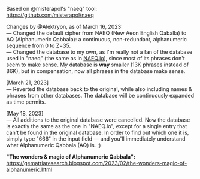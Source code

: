 Based on @misterapol's "naeq" tool:<br>
https://github.com/misterapol/naeq

Changes by @Alektryon, as of March 16, 2023:<br>
— Changed the default cipher from NAEQ (New Aeon English Qaballa) to AQ (Alphanumeric Qabbala): a continuous, non-redundant, alphanumeric sequence from 0 to Z=35.<br>
— Changed the database to my own, as I'm really not a fan of the database used in "naeq" (the same as in <a href="https://naeq.io/">NAEQ.io</a>), since most of its phrases don't seem to make sense. My database is <b>way</b> smaller (13K phrases instead of 86K), but in compensation, now all phrases in the database make sense.<br>

[March 21, 2023]<br>
— Reverted the database back to the original, while also including names & phrases from other databases. The database will be continuously expanded as time permits.<br>

[May 18, 2023]<br>
— All additions to the original database were cancelled. Now the database is exactly the same as the one in "NAEQ.io", except for a single entry that can't be found in the original database. In order to find out which one it is, simply type "666" in the input field — and you'll immediately understand what Alphanumeric Qabbala (AQ) is. ;)<br>

<b>"The wonders & magic of Alphanumeric Qabbala":</b><br>
https://gematriaresearch.blogspot.com/2023/02/the-wonders-magic-of-alphanumeric.html
